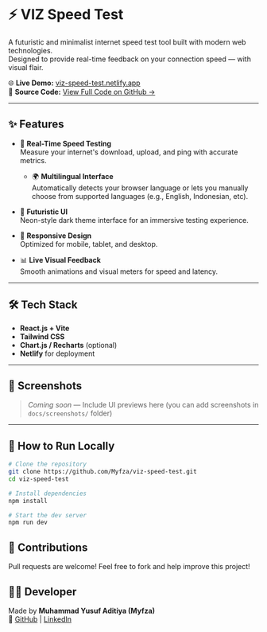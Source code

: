 # ⚡ VIZ Speed Test

A futuristic and minimalist internet speed test tool built with modern web technologies.  
Designed to provide real-time feedback on your connection speed — with visual flair.

🌐 **Live Demo:** [viz-speed-test.netlify.app](https://viz-speed-test.netlify.app)  
📁 **Source Code:** [View Full Code on GitHub →](https://github.com/Myfza/viz-speed-test)

---

## ✨ Features

- 🚀 **Real-Time Speed Testing**  
  Measure your internet's download, upload, and ping with accurate metrics.

  - 🌍 **Multilingual Interface**  
  Automatically detects your browser language or lets you manually choose from supported languages (e.g., English, Indonesian, etc).

- 🎨 **Futuristic UI**  
  Neon-style dark theme interface for an immersive testing experience.

- 📱 **Responsive Design**  
  Optimized for mobile, tablet, and desktop.

- 📊 **Live Visual Feedback**  
  Smooth animations and visual meters for speed and latency.

---

## 🛠️ Tech Stack

- **React.js + Vite**
- **Tailwind CSS**
- **Chart.js / Recharts** (optional)
- **Netlify** for deployment

---

## 📸 Screenshots

> _Coming soon_ — Include UI previews here (you can add screenshots in `docs/screenshots/` folder)

---

## 🚧 How to Run Locally

```bash
# Clone the repository
git clone https://github.com/Myfza/viz-speed-test.git
cd viz-speed-test

# Install dependencies
npm install

# Start the dev server
npm run dev

```

## 🤝 Contributions

Pull requests are welcome! Feel free to fork and help improve this project!

## 🧑‍💻 Developer

Made by **Muhammad Yusuf Aditiya (Myfza)**  
🔗 [GitHub](https://github.com/Myfza) | [LinkedIn](https://www.linkedin.com/in/myfza)

